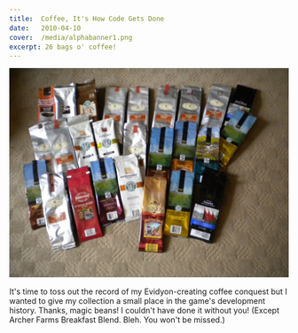 ```yaml
---
title:  Coffee, It's How Code Gets Done
date:   2010-04-10
cover:  /media/alphabanner1.png
excerpt: 26 bags o' coffee!
---
```


![26 bags o' coffee](/media/coffee-for-coder.jpg)

It's time to toss out the record of my Evidyon-creating coffee conquest but I wanted to give my collection a small place in the game's development history.  Thanks, magic beans!  I couldn't have done it without you!  (Except Archer Farms Breakfast Blend.  Bleh.  You won't be missed.)
